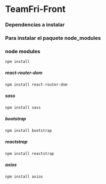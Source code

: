 # TeamFri-Front

### Dependencias a instalar

### Para instalar el paquete node_modules

### node modules
```
npm install
```

##### react-router-dom
```
npm install react-router-dom
```
##### sass
```
npm install sass
```
##### bootstrap
```
npm install bootstrap
```
##### reactstrap
```
npm install reactstrap
```
##### axios
```
npm install axios
```
